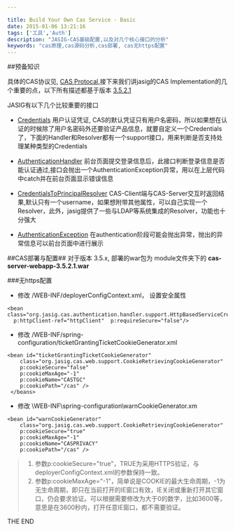 ```yaml
---

title: Build Your Own Cas Service - Basic
date: 2015-01-06 13:21:16
tags: ['工具','Auth']
description: "JASIG-CAS基础配置,以及对几个核心接口的分析"
keywords: "cas原理,cas源码分析,cas部署, cas无https配置"
---
```

##预备知识


具体的CAS协议见, [CAS Protocal](http://jasig.github.io/cas/4.0.x/protocol/CAS-Protocol.html),接下来我们讲jasig的CAS Implementation的几个重要的点，以下所有描述都基于版本 [3.5.2.1](http://mvnrepository.com/artifact/org.jasig.cas/cas-server-core/3.5.2.1)
<!--more-->

JASIG有以下几个比较重要的接口

+ [Credentials](https://github.com/Jasig/cas/blob/v3.5.2.1/cas-server-core/src/main/java/org/jasig/cas/authentication/principal/Credentials.java) 用户认证凭证, CAS的默认凭证只有用户名密码，所以如果想在认证的时候除了用户名密码外还要验证产品信息，就要自定义一个Credentials了，下面的Handler和Resolver都有一个support接口，用来判断是否支持处理某种类型的Credentials

+ [AuthenticationHandler](https://github.com/Jasig/cas/blob/v3.5.2.1/cas-server-core/src/main/java/org/jasig/cas/authentication/handler/AuthenticationHandler.java) 前台页面提交登录信息后，此接口判断登录信息是否能认证通过,接口会抛出一个AuthenticationException异常，用以在上层代码中catch并在前台页面显示错误信息

+ [CredentialsToPrincipalResolver](https://github.com/Jasig/cas/blob/v3.5.2.1/cas-server-core/src/main/java/org/jasig/cas/authentication/principal/CredentialsToPrincipalResolver.java) CAS-Client端与CAS-Server交互时返回结果,默认只有一个username，如果想附带其他属性，可以自己实现一个Resolver，此外，jasig提供了一些与LDAP等系统集成的Resolver，功能也十分强大

+ [AuthenticationException](https://github.com/Jasig/cas/blob/v3.5.2.1/cas-server-core/src/main/java/org/jasig/cas/authentication/handler/AuthenticationException.java) 在authentication阶段可能会抛出异常，抛出的异常信息可以前台页面中进行展示



##CAS部署与配置##
对于版本 3.5.x, 部署的war包为 module文件夹下的 __cas-server-webapp-3.5.2.1.war__

###无https配置
+ 修改 /WEB-INF/deployerConfigContext.xml， 设置安全属性
```
<bean class="org.jasig.cas.authentication.handler.support.HttpBasedServiceCredentialsAuthenticationHandler"
  p:httpClient-ref="httpClient"  p:requireSecure="false"/>
```
+ 修改 /WEB-INF/spring-configuration/ticketGrantingTicketCookieGenerator.xml
```
<bean id="ticketGrantingTicketCookieGenerator"
    class="org.jasig.cas.web.support.CookieRetrievingCookieGenerator"
    p:cookieSecure="false"
    p:cookieMaxAge="-1"  
    p:cookieName="CASTGC"
    p:cookiePath="/cas" />
 </beans>
```

+ 修改 \WEB-INF\spring-configuration\warnCookieGenerator.xm
```
<bean id="warnCookieGenerator"
    class="org.jasig.cas.web.support.CookieRetrievingCookieGenerator"
    p:cookieSecure="true"  
    p:cookieMaxAge="-1"  
    p:cookieName="CASPRIVACY"
    p:cookiePath="/cas" />
```

> 1. 参数p:cookieSecure="true"，TRUE为采用HTTPS验证，与deployerConfigContext.xml的参数保持一致。
> 2. 参数p:cookieMaxAge="-1"，简单说是COOKIE的最大生命周期，-1为无生命周期，即只在当前打开的IE窗口有效，IE关闭或重新打开其它窗口，仍会要求验证。可以根据需要修改为大于0的数字，比如3600等，意思是在3600秒内，打开任意IE窗口，都不需要验证。

THE END
